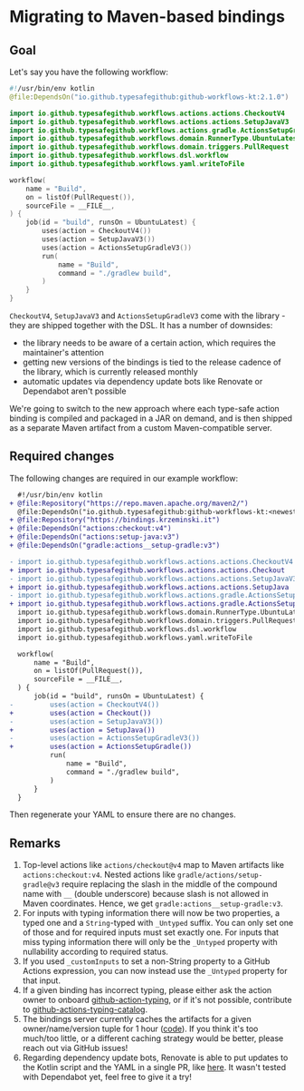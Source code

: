 # Migrating to Maven-based bindings

## Goal

Let's say you have the following workflow:

```kotlin
#!/usr/bin/env kotlin
@file:DependsOn("io.github.typesafegithub:github-workflows-kt:2.1.0")

import io.github.typesafegithub.workflows.actions.actions.CheckoutV4
import io.github.typesafegithub.workflows.actions.actions.SetupJavaV3
import io.github.typesafegithub.workflows.actions.gradle.ActionsSetupGradleV3
import io.github.typesafegithub.workflows.domain.RunnerType.UbuntuLatest
import io.github.typesafegithub.workflows.domain.triggers.PullRequest
import io.github.typesafegithub.workflows.dsl.workflow
import io.github.typesafegithub.workflows.yaml.writeToFile

workflow(
    name = "Build",
    on = listOf(PullRequest()),
    sourceFile = __FILE__,
) {
    job(id = "build", runsOn = UbuntuLatest) {
        uses(action = CheckoutV4())
        uses(action = SetupJavaV3())
        uses(action = ActionsSetupGradleV3())
        run(
            name = "Build",
            command = "./gradlew build",
        )
    }
}
```

`CheckoutV4`, `SetupJavaV3` and `ActionsSetupGradleV3` come with the library - they are shipped together with the DSL.
It has a number of downsides:

* the library needs to be aware of a certain action, which requires the maintainer's attention
* getting new versions of the bindings is tied to the release cadence of the library, which is currently
  released monthly
* automatic updates via dependency update bots like Renovate or Dependabot aren't possible

We're going to switch to the new approach where each type-safe action binding is compiled and packaged in a JAR on
demand, and is then shipped as a separate Maven artifact from a custom Maven-compatible server.

## Required changes

The following changes are required in our example workflow:
   ```diff
     #!/usr/bin/env kotlin
   + @file:Repository("https://repo.maven.apache.org/maven2/")
     @file:DependsOn("io.github.typesafegithub:github-workflows-kt:<newest-version>")
   + @file:Repository("https://bindings.krzeminski.it")
   + @file:DependsOn("actions:checkout:v4")
   + @file:DependsOn("actions:setup-java:v3")
   + @file:DependsOn("gradle:actions__setup-gradle:v3")

   - import io.github.typesafegithub.workflows.actions.actions.CheckoutV4
   + import io.github.typesafegithub.workflows.actions.actions.Checkout
   - import io.github.typesafegithub.workflows.actions.actions.SetupJavaV3
   + import io.github.typesafegithub.workflows.actions.actions.SetupJava
   - import io.github.typesafegithub.workflows.actions.gradle.ActionsSetupGradleV3
   + import io.github.typesafegithub.workflows.actions.gradle.ActionsSetupGradle
     import io.github.typesafegithub.workflows.domain.RunnerType.UbuntuLatest
     import io.github.typesafegithub.workflows.domain.triggers.PullRequest
     import io.github.typesafegithub.workflows.dsl.workflow
     import io.github.typesafegithub.workflows.yaml.writeToFile

     workflow(
         name = "Build",
         on = listOf(PullRequest()),
         sourceFile = __FILE__,
     ) {
         job(id = "build", runsOn = UbuntuLatest) {
   -         uses(action = CheckoutV4())
   +         uses(action = Checkout())
   -         uses(action = SetupJavaV3())
   +         uses(action = SetupJava())
   -         uses(action = ActionsSetupGradleV3())
   +         uses(action = ActionsSetupGradle())
             run(
                 name = "Build",
                 command = "./gradlew build",
             )
         }
     }
   ```

Then regenerate your YAML to ensure there are no changes.

## Remarks

1. Top-level actions like `actions/checkout@v4` map to Maven artifacts like `actions:checkout:v4`. Nested actions like
   `gradle/actions/setup-gradle@v3` require replacing the slash in the middle of the compound name with `__` (double
   underscore) because slash is not allowed in Maven coordinates. Hence, we get `gradle:actions__setup-gradle:v3`.
1. For inputs with typing information there will now be two properties, a typed one and a `String`-typed with
   `_Untyped` suffix. You can only set one of those and for required inputs must set exactly one. For inputs that miss
   typing information there will only be the `_Untyped` property with nullability according to required status.
1. If you used `_customInputs` to set a non-String property to a GitHub Actions expression, you can now instead use
   the `_Untyped` property for that input.
1. If a given binding has incorrect typing, please either ask the action owner to onboard
   [github-action-typing](https://github.com/typesafegithub/github-actions-typing/), or if it's not possible, contribute
   to [github-actions-typing-catalog](https://github.com/typesafegithub/github-actions-typing-catalog).
1. The bindings server currently caches the artifacts for a given owner/name/version tuple for 1 hour
   ([code](https://github.com/typesafegithub/github-workflows-kt/blob/1b9a7bf03982a33fc82cbc57cb41cb6ebd4c1f1b/jit-binding-server/src/main/kotlin/io/github/typesafegithub/workflows/jitbindingserver/Main.kt#L26)).
   If you think it's too much/too little, or a different caching strategy would be better, please reach out via GitHub
   issues!
1. Regarding dependency update bots, Renovate is able to put updates to the Kotlin script and the YAML in a single PR,
   like [here](https://github.com/LeoColman/Petals/pull/510/files). It wasn't tested with Dependabot yet, feel free to
   give it a try!
